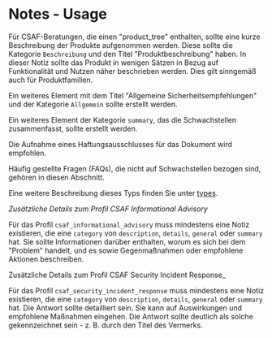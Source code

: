 # Notes - Usage

Für CSAF-Beratungen, die einen "product_tree" enthalten, sollte eine kurze Beschreibung der Produkte aufgenommen werden.
Diese sollte die Kategorie `Beschreibung` und den Titel "Produktbeschreibung" haben.
In dieser Notiz sollte das Produkt in wenigen Sätzen in Bezug auf Funktionalität und Nutzen näher beschrieben werden.
Dies gilt sinngemäß auch für Produktfamilien.

Ein weiteres Element mit dem Titel "Allgemeine Sicherheitsempfehlungen" und der Kategorie `Allgemein` sollte erstellt werden.

Ein weiteres Element der Kategorie `summary`, das die Schwachstellen zusammenfasst, sollte erstellt werden.

Die Aufnahme eines Haftungsausschlusses für das Dokument wird empfohlen.

Häufig gestellte Fragen (FAQs), die nicht auf Schwachstellen bezogen sind, gehören in diesen Abschnitt.

Eine weitere Beschreibung dieses Typs finden Sie unter [types](types/notes-usage.de.md).

_Zusätzliche Details zum Profil CSAF Informational Advisory_

Für das Profil `csaf_informational_advisory` muss mindestens eine Notiz existieren, die eine `category` von `description`, `details`, `general` oder `summary` hat.
Sie sollte Informationen darüber enthalten, worum es sich bei dem "Problem" handelt, und es sowie Gegenmaßnahmen oder empfohlene Aktionen beschreiben.

Zusätzliche Details zum Profil CSAF Security Incident Response_

Für das Profil `csaf_security_incident_response` muss mindestens eine Notiz existieren, die eine `category` von `description`, `details`, `general` oder `summary` hat.
Die Antwort sollte detailliert sein. Sie kann auf Auswirkungen und empfohlene Maßnahmen eingehen.
Die Antwort sollte deutlich als solche gekennzeichnet sein - z. B. durch den Titel des Vermerks.